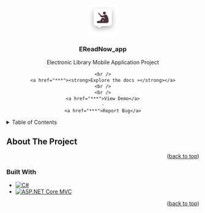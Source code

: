 <!-- PROJECT LOGO -->
<br />
<div align="center">
  <a href="https://github.com/StarvecAl/EReadNow_app">
    <img src="log.png" alt="Logo" width="80" height="80">
  </a>

  <h3 align="center">EReadNow_app</h3>

  <p align="center">
    Electronic Library Mobile Application Project

    <br />
    <a href="***"><strong>Explore the docs »</strong></a>
    <br />
    <br />
    <a href="***">View Demo</a>
    ·
    <a href="***">Report Bug</a>
  </p>
</div>



<!-- TABLE OF CONTENTS -->
<details>
  <summary>Table of Contents</summary>
  <ol>
    <li>
      <a href="#about-the-project">About The Project</a>
      <ul>
        <li><a href="#built-with">Built With</a></li>
      </ul>
    </li>
  </ol>
</details>



<!-- ABOUT THE PROJECT -->
## About The Project




<p align="right">(<a href="#readme-top">back to top</a>)</p>



### Built With



* [![С#][C#.com]][C#-url]
* [![ASP.NET Core MVC][MVC.com]][MVC-url]



<p align="right">(<a href="#readme-top">back to top</a>)</p>



<!-- MARKDOWN LINKS & IMAGES -->
<!-- https://www.markdownguide.org/basic-syntax/#reference-style-links -->

[product-screenshot]: log.png
[C#.com]: https://img.shields.io/badge/C%23-C%20Sharp-blue
[MVC.com]: https://img.shields.io/badge/MVC-ASP.NET%20Core%20MVC-informational
[C#-url]: ***
[MVC-url]: ***
